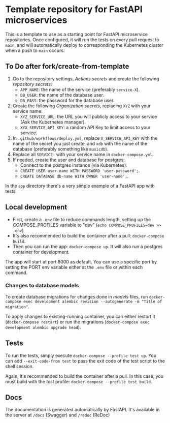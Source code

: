 # Template repository for FastAPI microservices

This is a template to use as a starting point for FastAPI microservice repositories. Once configured, it will run the tests on every pull request to `main`, and will automatically deploy to corresponding the Kubernetes cluster when a push to `main` occurs.

## To Do after fork/create-from-template

1. Go to the repository settings, _Actions secrets_ and create the following _repository secrets_:
	- `APP_NAME`: the name of the service (preferably `service-X`).
	- `DB_USER`: the name of the database user.
	- `DB_PASS`: the password for the database user.
2. Create the following _Organization secrets_, replacing `XYZ` with your service name:
	- `XYZ_SERVICE_URL`: the URL you will publicly access to your service (Ask the Kubernetes manager).
	- `XYX_SERVICE_API_KEY`: a random API Key to limit access to your service.
3. In `.github/workflows/deploy.yml`, replace `X_SERVICE_API_KEY` with the name of the secret you just create, and `xdb` with the name of the database (preferably something like `musicdb`).
4. Replace all `SERVICE-` with your service name in `docker-compose.yml`.
4. If needed, create the user and database for postgres:
	- Connect to the postgres instance (via Kubernetes).
	- `CREATE USER user-name WITH PASSWORD 'user-password';`.
	- `CREATE DATABASE db-name WITH OWNER 'user-name';`.

In the `app` directory there's a very simple example of a FastAPI app with tests.

## Local development

- First, create a `.env` file to reduce commands length, setting up the COMPOSE_PROFILES variable to "dev" (`echo COMPOSE_PROFILES=dev >> .env`)
- It's also recommended to build the container after a pull: `docker-compose build`.
- Then you can run the app: `docker-compose up`. It will also run a postgres container for development.

The app will start at port 8000 as default. You can use a specific port by setting the PORT env variable either at the `.env` file or within each command.

### Changes to database models

To create database migrations for changes done in _models_ files, run `docker-compose exec development alembic revision --autogenerate -m "Title of migration"`.

To apply changes to existing-running container, you can either restart it (`docker-compose restart`) or run the migrations (`docker-compose exec development alembic upgrade head`).

## Tests

To run the tests, simply execute `docker-compose --profile test up`. You can add `--exit-code-from test` to pass the exit code of the test script to the shell session.

Again, it's recommended to build the container after a pull. In this case, you must build with the _test_ profile: `docker-compose --profile test build`.

## Docs

The documentation is generated automatically by FastAPI. It's available in the server at `/docs` (Swagger) and `/redoc` (ReDoc)
